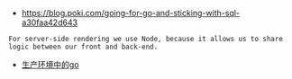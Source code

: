 - https://blog.poki.com/going-for-go-and-sticking-with-sql-a30faa42d643

>
    For server-side rendering we use Node, because it allows us to share logic between our front and back-end.

- [生产环境中的go](http://blog.tamizhvendan.in/blog/2017/05/01/using-golang-in-production-my-experiences/)    